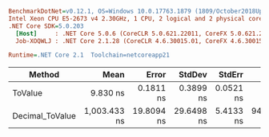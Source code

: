 ``` ini

BenchmarkDotNet=v0.12.1, OS=Windows 10.0.17763.1879 (1809/October2018Update/Redstone5)
Intel Xeon CPU E5-2673 v4 2.30GHz, 1 CPU, 2 logical and 2 physical cores
.NET Core SDK=5.0.203
  [Host]     : .NET Core 5.0.6 (CoreCLR 5.0.621.22011, CoreFX 5.0.621.22011), X64 RyuJIT
  Job-XOQWLJ : .NET Core 2.1.28 (CoreCLR 4.6.30015.01, CoreFX 4.6.30015.01), X64 RyuJIT

Runtime=.NET Core 2.1  Toolchain=netcoreapp21  

```
|          Method |         Mean |      Error |     StdDev |    StdErr |        Min |         Max |       Median |  Ratio | MannWhitney(5%) | RatioSD |
|---------------- |-------------:|-----------:|-----------:|----------:|-----------:|------------:|-------------:|-------:|---------------- |--------:|
|         ToValue |     9.830 ns |  0.1811 ns |  0.3899 ns | 0.0521 ns |   9.317 ns |    10.82 ns |     9.698 ns |   1.00 |            Base |    0.00 |
| Decimal_ToValue | 1,003.433 ns | 19.8094 ns | 29.6498 ns | 5.4133 ns | 949.246 ns | 1,052.45 ns | 1,004.822 ns | 100.34 |          Slower |    6.38 |
